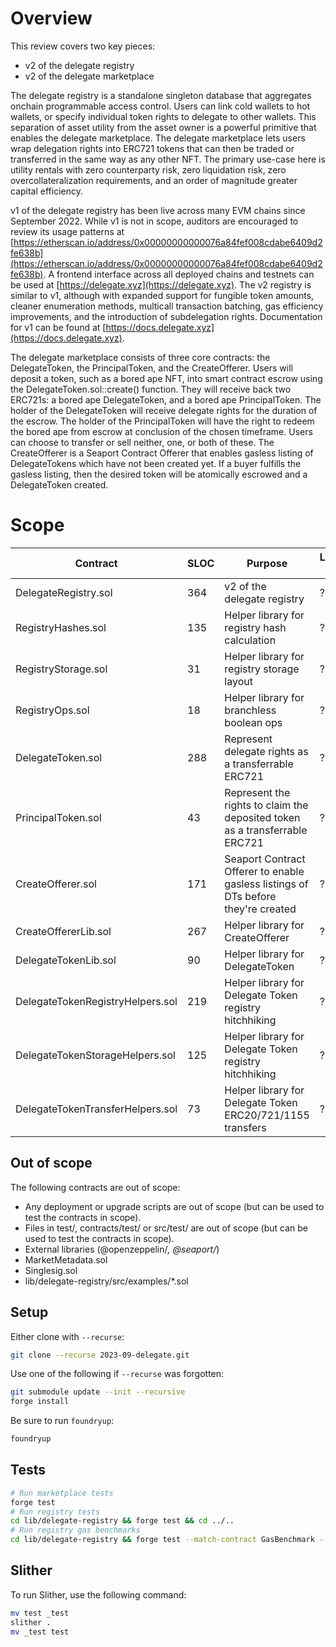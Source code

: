 # Overview

This review covers two key pieces:

- v2 of the delegate registry
- v2 of the delegate marketplace

The delegate registry is a standalone singleton database that aggregates onchain programmable access control. Users can link cold wallets to hot wallets, or specify individual token rights to delegate to other wallets. This separation of asset utility from the asset owner is a powerful primitive that enables the delegate marketplace. The delegate marketplace lets users wrap delegation rights into ERC721 tokens that can then be traded or transferred in the same way as any other NFT. The primary use-case here is utility rentals with zero counterparty risk, zero liquidation risk, zero overcollateralization requirements, and an order of magnitude greater capital efficiency.

v1 of the delegate registry has been live across many EVM chains since September 2022. While v1 is not in scope, auditors are encouraged to review its usage patterns at [https://etherscan.io/address/0x00000000000076a84fef008cdabe6409d2fe638b](https://etherscan.io/address/0x00000000000076a84fef008cdabe6409d2fe638b). A frontend interface across all deployed chains and testnets can be used at [https://delegate.xyz](https://delegate.xyz). The v2 registry is similar to v1, although with expanded support for fungible token amounts, cleaner enumeration methods, multicall transaction batching, gas efficiency improvements, and the introduction of subdelegation rights. Documentation for v1 can be found at [https://docs.delegate.xyz](https://docs.delegate.xyz).

The delegate marketplace consists of three core contracts: the DelegateToken, the PrincipalToken, and the CreateOfferer. Users will deposit a token, such as a bored ape NFT, into smart contract escrow using the DelegateToken.sol::create() function. They will receive back two ERC721s: a bored ape DelegateToken, and a bored ape PrincipalToken. The holder of the DelegateToken will receive delegate rights for the duration of the escrow. The holder of the PrincipalToken will have the right to redeem the bored ape from escrow at conclusion of the chosen timeframe. Users can choose to transfer or sell neither, one, or both of these. The CreateOfferer is a Seaport Contract Offerer that enables gasless listing of DelegateTokens which have not been created yet. If a buyer fulfills the gasless listing, then the desired token will be atomically escrowed and a DelegateToken created.

# Scope

| Contract | SLOC | Purpose | Libraries used |  
| ----------- | ----------- | ----------- | ----------- |
| DelegateRegistry.sol | 364 | v2 of the delegate registry | ??? |
| RegistryHashes.sol | 135 | Helper library for registry hash calculation | ??? |
| RegistryStorage.sol | 31 | Helper library for registry storage layout | ??? |
| RegistryOps.sol | 18 | Helper library for branchless boolean ops | ??? |
| DelegateToken.sol | 288 | Represent delegate rights as a transferrable ERC721 | ??? |
| PrincipalToken.sol | 43 | Represent the rights to claim the deposited token as a transferrable ERC721 | ??? |
| CreateOfferer.sol | 171 | Seaport Contract Offerer to enable gasless listings of DTs before they're created | ??? |
| CreateOffererLib.sol | 267 | Helper library for CreateOfferer | ??? |
| DelegateTokenLib.sol | 90 | Helper library for DelegateToken | ??? |
| DelegateTokenRegistryHelpers.sol | 219 | Helper library for Delegate Token registry hitchhiking | ??? |
| DelegateTokenStorageHelpers.sol | 125 | Helper library for Delegate Token registry hitchhiking | ??? |
| DelegateTokenTransferHelpers.sol | 73 | Helper library for Delegate Token ERC20/721/1155 transfers | ??? |

## Out of scope

The following contracts are out of scope:

- Any deployment or upgrade scripts are out of scope (but can be used to test the contracts in scope).
- Files in test/, contracts/test/ or src/test/ are out of scope (but can be used to test the contracts in scope).
- External libraries (@openzeppelin/*, @seaport/*)
- MarketMetadata.sol
- Singlesig.sol
- lib/delegate-registry/src/examples/*.sol

## Setup

Either clone with `--recurse`:

```bash
git clone --recurse 2023-09-delegate.git
```

Use one of the following if `--recurse` was forgotten:

```bash
git submodule update --init --recursive
forge install
```

Be sure to run `foundryup`:

```bash
foundryup
```

## Tests

```bash
# Run marketplace tests
forge test
# Run registry tests
cd lib/delegate-registry && forge test && cd ../..
# Run registry gas benchmarks
cd lib/delegate-registry && forge test --match-contract GasBenchmark --gas-report > gasbenchmark10mil && forge test --match-contract HashBenchmark --gas-report > hashbenchmark10mil && cd ../..
```

## Slither

To run Slither, use the following command:

```bash
mv test _test
slither .
mv _test test
```
